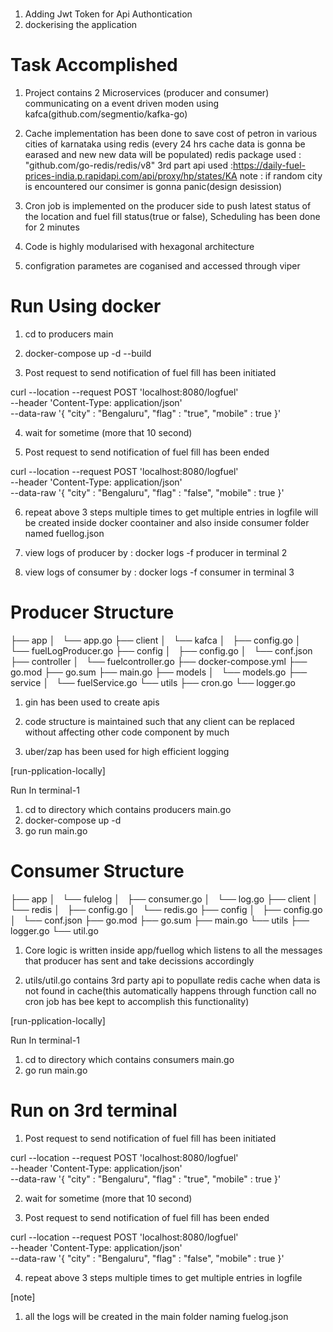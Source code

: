 # <TODO>

1. Adding Jwt Token for Api Authontication
2. dockerising the application

# Task Accomplished

1. Project contains 2 Microservices (producer and consumer) communicating on a event driven moden using kafca(github.com/segmentio/kafka-go)

2. Cache implementation has been done to save cost of petron in various cities of karnataka using redis (every 24 hrs cache data is gonna be earased and new new data will be populated)
redis package used : "github.com/go-redis/redis/v8"
3rd part api used :https://daily-fuel-prices-india.p.rapidapi.com/api/proxy/hp/states/KA
note : if random city is encountered our consimer is gonna panic(design desission)

3. Cron job is implemented on the producer side to push latest status of the location and fuel fill status(true or false), Scheduling has been done for 2 minutes

4. Code is highly modularised with hexagonal architecture

5. configration parametes are coganised and accessed through viper

# Run Using docker

1. cd to producers main

2. docker-compose up -d --build

3. Post request to send notification of fuel fill has been initiated

curl --location --request POST 'localhost:8080/logfuel' \
--header 'Content-Type: application/json' \
--data-raw '{
    "city" : "Bengaluru",
    "flag" : "true",
    "mobile" : true
}'

4. wait for sometime (more that 10 second)

5. Post request to send notification of fuel fill has been ended

curl --location --request POST 'localhost:8080/logfuel' \
--header 'Content-Type: application/json' \
--data-raw '{
    "city" : "Bengaluru",
    "flag" : "false",
    "mobile" : true
}'

6. repeat above 3 steps multiple times to get multiple entries in logfile will be created inside  docker coontainer and also inside consumer folder named fuellog.json

7. view logs of producer by : docker logs -f producer
in terminal 2

8. view logs of consumer by : docker logs -f consumer
in terminal 3

# Producer Structure

├── app
│   └── app.go
├── client
│   └── kafca
│       ├── config.go
│       └── fuelLogProducer.go
├── config
│   ├── config.go
│   └── conf.json
├── controller
│   └── fuelcontroller.go
├── docker-compose.yml
├── go.mod
├── go.sum
├── main.go
├── models
│   └── models.go
├── service
│   └── fuelService.go
└── utils
    ├── cron.go
    └── logger.go


1. gin has been used to create apis

2. code structure is maintained such that any client can be replaced without affecting other code component by much

3. uber/zap has been used for high efficient logging

[run-pplication-locally]

Run In terminal-1

1. cd to directory which contains producers main.go
2. docker-compose up -d
2. go run main.go

# Consumer Structure

├── app
│   └── fulelog
│       ├── consumer.go
│       └── log.go
├── client
│   └── redis
│       ├── config.go
│       └── redis.go
├── config
│   ├── config.go
│   └── conf.json
├── go.mod
├── go.sum
├── main.go
└── utils
    ├── logger.go
    └── util.go


1. Core logic is written inside app/fuellog which listens to all the messages that producer has sent and take decissions accordingly

2. utils/util.go contains 3rd party api to popullate redis cache when data is not found in cache(this automatically happens through function call no cron job has bee kept to accomplish this functionality)

[run-pplication-locally]

Run In terminal-1

1. cd to directory which contains consumers main.go
2. go run main.go


# Run on 3rd terminal

1. Post request to send notification of fuel fill has been initiated

curl --location --request POST 'localhost:8080/logfuel' \
--header 'Content-Type: application/json' \
--data-raw '{
    "city" : "Bengaluru",
    "flag" : "true",
    "mobile" : true
}'

2. wait for sometime (more that 10 second)

3. Post request to send notification of fuel fill has been ended

curl --location --request POST 'localhost:8080/logfuel' \
--header 'Content-Type: application/json' \
--data-raw '{
    "city" : "Bengaluru",
    "flag" : "false",
    "mobile" : true
}'

4. repeat above 3 steps multiple times to get multiple entries in logfile


[note]

1. all the logs will be created in the main folder naming fuelog.json











